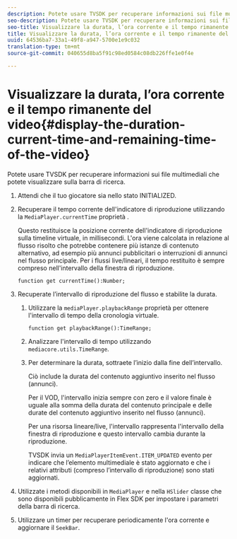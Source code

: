 ```yaml
---
description: Potete usare TVSDK per recuperare informazioni sui file multimediali che potete visualizzare sulla barra di ricerca.
seo-description: Potete usare TVSDK per recuperare informazioni sui file multimediali che potete visualizzare sulla barra di ricerca.
seo-title: Visualizzare la durata, l’ora corrente e il tempo rimanente del video
title: Visualizzare la durata, l’ora corrente e il tempo rimanente del video
uuid: 64536ba7-33a1-49f8-a947-5700e1e9c032
translation-type: tm+mt
source-git-commit: 040655d8ba5f91c98ed0584c08db226ffe1e0f4e

---
```



# Visualizzare la durata, l’ora corrente e il tempo rimanente del video{#display-the-duration-current-time-and-remaining-time-of-the-video}

Potete usare TVSDK per recuperare informazioni sui file multimediali che potete visualizzare sulla barra di ricerca.

1. Attendi che il tuo giocatore sia nello stato INITIALIZED.
1. Recuperare il tempo corrente dell&#39;indicatore di riproduzione utilizzando la `MediaPlayer.currentTime` proprietà .

   Questo restituisce la posizione corrente dell&#39;indicatore di riproduzione sulla timeline virtuale, in millisecondi. L&#39;ora viene calcolata in relazione al flusso risolto che potrebbe contenere più istanze di contenuto alternativo, ad esempio più annunci pubblicitari o interruzioni di annunci nel flusso principale. Per i flussi live/lineari, il tempo restituito è sempre compreso nell&#39;intervallo della finestra di riproduzione.

   ```
   function get currentTime():Number;
   ```

1. Recuperate l’intervallo di riproduzione del flusso e stabilite la durata.
   1. Utilizzare la `mediaPlayer.playbackRange` proprietà per ottenere l&#39;intervallo di tempo della cronologia virtuale.

      ```
      function get playbackRange():TimeRange;
      ```

   1. Analizzare l&#39;intervallo di tempo utilizzando `mediacore.utils.TimeRange`.
   1. Per determinare la durata, sottraete l’inizio dalla fine dell’intervallo.

      Ciò include la durata del contenuto aggiuntivo inserito nel flusso (annunci).

      Per il VOD, l&#39;intervallo inizia sempre con zero e il valore finale è uguale alla somma della durata del contenuto principale e delle durate del contenuto aggiuntivo inserito nel flusso (annunci).

      Per una risorsa lineare/live, l&#39;intervallo rappresenta l&#39;intervallo della finestra di riproduzione e questo intervallo cambia durante la riproduzione.

      TVSDK invia un `MediaPlayerItemEvent.ITEM_UPDATED` evento per indicare che l’elemento multimediale è stato aggiornato e che i relativi attributi (compreso l’intervallo di riproduzione) sono stati aggiornati.

1. Utilizzate i metodi disponibili in `MediaPlayer` e nella `HSlider` classe che sono disponibili pubblicamente in Flex SDK per impostare i parametri della barra di ricerca.

1. Utilizzare un timer per recuperare periodicamente l&#39;ora corrente e aggiornare il `SeekBar`.
